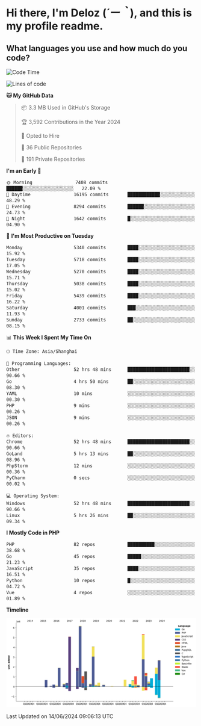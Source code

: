 # **Hi there, I'm Deloz (*´ー｀*), and this is my profile readme.**

## **What languages you use and how much do you code?**

<!--START_SECTION:waka-->
![Code Time](http://img.shields.io/badge/Code%20Time-4%2C204%20hrs%2021%20mins-blue)

![Lines of code](https://img.shields.io/badge/From%20Hello%20World%20I%27ve%20Written-39.9%20million%20lines%20of%20code-blue)

**🐱 My GitHub Data** 

> 📦 3.3 MB Used in GitHub's Storage 
 > 
> 🏆 3,592 Contributions in the Year 2024
 > 
> 💼 Opted to Hire
 > 
> 📜 36 Public Repositories 
 > 
> 🔑 191 Private Repositories 
 > 
**I'm an Early 🐤** 

```text
🌞 Morning                7408 commits        ██████░░░░░░░░░░░░░░░░░░░   22.09 % 
🌆 Daytime                16195 commits       ████████████░░░░░░░░░░░░░   48.29 % 
🌃 Evening                8294 commits        ██████░░░░░░░░░░░░░░░░░░░   24.73 % 
🌙 Night                  1642 commits        █░░░░░░░░░░░░░░░░░░░░░░░░   04.90 % 
```
📅 **I'm Most Productive on Tuesday** 

```text
Monday                   5340 commits        ████░░░░░░░░░░░░░░░░░░░░░   15.92 % 
Tuesday                  5718 commits        ████░░░░░░░░░░░░░░░░░░░░░   17.05 % 
Wednesday                5270 commits        ████░░░░░░░░░░░░░░░░░░░░░   15.71 % 
Thursday                 5038 commits        ████░░░░░░░░░░░░░░░░░░░░░   15.02 % 
Friday                   5439 commits        ████░░░░░░░░░░░░░░░░░░░░░   16.22 % 
Saturday                 4001 commits        ███░░░░░░░░░░░░░░░░░░░░░░   11.93 % 
Sunday                   2733 commits        ██░░░░░░░░░░░░░░░░░░░░░░░   08.15 % 
```


📊 **This Week I Spent My Time On** 

```text
🕑︎ Time Zone: Asia/Shanghai

💬 Programming Languages: 
Other                    52 hrs 48 mins      ███████████████████████░░   90.66 % 
Go                       4 hrs 50 mins       ██░░░░░░░░░░░░░░░░░░░░░░░   08.30 % 
YAML                     10 mins             ░░░░░░░░░░░░░░░░░░░░░░░░░   00.30 % 
PHP                      9 mins              ░░░░░░░░░░░░░░░░░░░░░░░░░   00.26 % 
JSON                     9 mins              ░░░░░░░░░░░░░░░░░░░░░░░░░   00.26 % 

🔥 Editors: 
Chrome                   52 hrs 48 mins      ███████████████████████░░   90.66 % 
GoLand                   5 hrs 13 mins       ██░░░░░░░░░░░░░░░░░░░░░░░   08.96 % 
PhpStorm                 12 mins             ░░░░░░░░░░░░░░░░░░░░░░░░░   00.36 % 
PyCharm                  0 secs              ░░░░░░░░░░░░░░░░░░░░░░░░░   00.02 % 

💻 Operating System: 
Windows                  52 hrs 48 mins      ███████████████████████░░   90.66 % 
Linux                    5 hrs 26 mins       ██░░░░░░░░░░░░░░░░░░░░░░░   09.34 % 
```

**I Mostly Code in PHP** 

```text
PHP                      82 repos            ██████████░░░░░░░░░░░░░░░   38.68 % 
Go                       45 repos            █████░░░░░░░░░░░░░░░░░░░░   21.23 % 
JavaScript               35 repos            ████░░░░░░░░░░░░░░░░░░░░░   16.51 % 
Python                   10 repos            █░░░░░░░░░░░░░░░░░░░░░░░░   04.72 % 
Vue                      4 repos             ░░░░░░░░░░░░░░░░░░░░░░░░░   01.89 % 
```



**Timeline**

![Lines of Code chart](https://raw.githubusercontent.com/deloz/deloz/main/assets/bar_graph.png)


 Last Updated on 14/06/2024 09:06:13 UTC
<!--END_SECTION:waka-->
